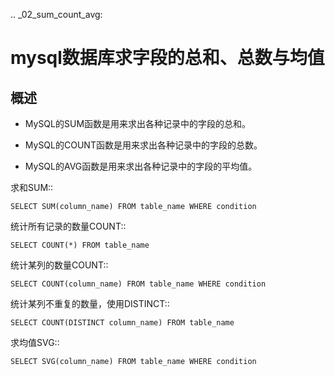 .. _02_sum_count_avg:

mysql数据库求字段的总和、总数与均值
======================================

概述  
--------------------
- MySQL的SUM函数是用来求出各种记录中的字段的总和。

- MySQL的COUNT函数是用来求出各种记录中的字段的总数。

- MySQL的AVG函数是用来求出各种记录中的字段的平均值。

求和SUM::

    SELECT SUM(column_name) FROM table_name WHERE condition

统计所有记录的数量COUNT::

    SELECT COUNT(*) FROM table_name

统计某列的数量COUNT::
    
    SELECT COUNT(column_name) FROM table_name WHERE condition

统计某列不重复的数量，使用DISTINCT::

    SELECT COUNT(DISTINCT column_name) FROM table_name

求均值SVG::

    SELECT SVG(column_name) FROM table_name WHERE condition
